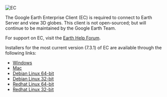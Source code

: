 ![EC](https://drive.google.com/a/google.com/uc?export=view&id=0B9uYVWZiNAG0WVA2M1Q5SkxLc1E)

The Google Earth Enterprise Client (EC) is required to connect to Earth Server and view 3D globes.  This client is not open-sourced; but will continue to be maintained by the Google Earth Team.  

For support on EC, visit the [Earth Help Forum](https://productforums.google.com/forum/#!categories/maps/google-earth).

Installers for the most current version (7.3.1) of EC are available through the following links:
* [Windows](https://dl.google.com/dl/earth/client/advanced/current/googleearthecwin.exe)
* [Mac](https://dl.google.com/dl/earth/client/advanced/current/googleearthecmacnoupdate-intel.dmg)
* [Debian Linux 64-bit](https://dl.google.com/dl/earth/client/current/google-earth-ec-stable_current_amd64.deb)
* [Debian Linux 32-bit](https://dl.google.com/dl/earth/client/current/google-earth-ec-stable_current_i386.deb)
* [Redhat Linux 64-bit](https://dl.google.com/dl/earth/client/current/google-earth-ec-stable-current.x86_64.rpm)
* [Redhat Linux 32-bit](https://dl.google.com/dl/earth/client/current/google-earth-ec-stable-current.i386.rpm)
